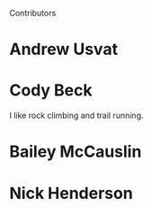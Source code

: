 Contributors 


# Andrew Usvat 
# Cody Beck
 I like rock climbing and trail running.
# Bailey McCauslin
# Nick Henderson


